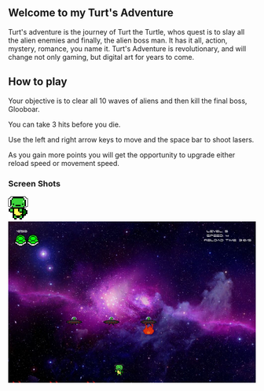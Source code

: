 ## Welcome to my Turt's Adventure
Turt's adventure is the journey of Turt the Turtle, whos quest is to slay all the alien enemies and finally, the alien boss man. It has it all, action, mystery, romance, you name it. Turt's Adventure is revolutionary, and will change not only gaming, but digital art for years to come.

## How to play
Your objective is to clear all 10 waves of aliens and then kill the final boss, Glooboar. 

You can take 3 hits before you die.

Use the left and right arrow keys to move and the space bar to shoot lasers.

As you gain more points you will get the opportunity to upgrade either reload speed or movement speed.

### Screen Shots

![alt text](https://raw.githubusercontent.com/fieldsparrow2629/space_war/master/pics/turt.png)
![alt text](https://raw.githubusercontent.com/fieldsparrow2629/space_war/master/screenshots/capture1.JPG)

